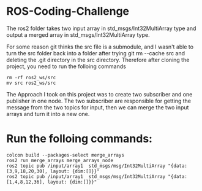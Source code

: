 # ROS-Coding-Challenge
The ros2 folder takes two input array in std_msgs/Int32MultiArray type and output a merged array in std_msgs/Int32MultiArray type. 

For some reason git thinks the src file is a submodule, and I wasn't able to turn the src folder back into a folder after trying git rm --cache src and deleting the .git directory in the src directory. Therefore after cloning the project, you need to run the folloing commands

	rm -rf ros2_ws/src
	mv src ros2_ws/src

The Approach I took on this project was to create two subscriber and one publisher in one node. The two subscriber are responsible for getting the message from the two topics for input, then we can merge the two input arrays and turn it into a new one. 
# Run the folloing commands:
	colcon build --packages-select merge_arrays
	ros2 run merge_arrays merge_arrays_node
	ros2 topic pub /input/array1  std_msgs/msg/Int32MultiArray "{data: [3,9,18,20,30], layout: {dim:[]}}"
	ros2 topic pub /input/array1  std_msgs/msg/Int32MultiArray "{data: [1,4,8,12,36], layout: {dim:[]}}"
	

